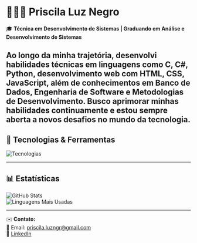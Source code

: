 # 👩🏻‍💻 Priscila Luz Negro
  
🎓 **Técnica em Desenvolvimento de Sistemas | Graduando em Análise e Desenvolvimento de Sistemas**

Ao longo da minha trajetória, desenvolvi habilidades técnicas em linguagens como C, C#, Python, desenvolvimento web com HTML, CSS, JavaScript, além de conhecimentos em Banco de Dados, Engenharia de Software e Metodologias de Desenvolvimento. Busco aprimorar minhas habilidades continuamente e estou sempre aberta a novos desafios no mundo da tecnologia.
---

## 👾 Tecnologias & Ferramentas  
<img src="https://skillicons.dev/icons?i=html,css,js,python,c,cs,mysql,github" alt="Tecnologias" />

---

## 📊 Estatísticas  

![GitHub Stats](https://github-readme-stats.vercel.app/api?username=PriscilaNegro&show_icons=true&theme=dracula)  
![Linguagens Mais Usadas](https://github-readme-stats.vercel.app/api/top-langs/?username=PriscilaNegro&layout=compact&theme=dracula)

---

✉️ **Contato:**  
📧 Email: priscila.luzngr@gmail.com  
🔗 [LinkedIn](https://www.linkedin.com/in/priscila-luz-negro/)  
